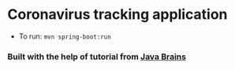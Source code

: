 # Coronavirus tracking application
- To run: ```mvn spring-boot:run ```

### Built with the help of tutorial from [Java Brains](https://www.youtube.com/channel/UCYt1sfh5464XaDBH0oH_o7Q)
